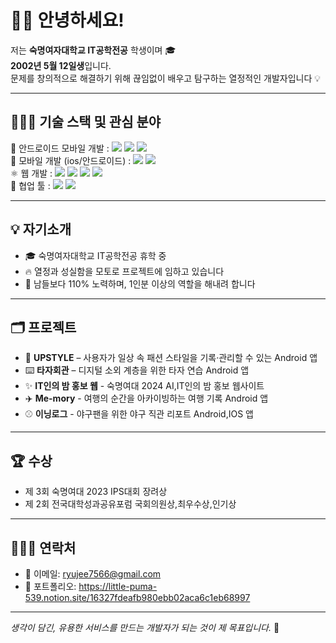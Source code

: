 
# 👋🏻 안녕하세요!

저는 **숙명여자대학교 IT공학전공** 학생이며 🎓  
**2002년 5월 12일생**입니다.  
문제를 창의적으로 해결하기 위해 끊임없이 배우고 탐구하는 열정적인 개발자입니다 💡

---

## 👩🏻‍💻 기술 스택 및 관심 분야

<div>
📱 안드로이드 모바일 개발 :
<img src="https://img.shields.io/badge/java-007396?style=flat-square&logo=java&logoColor=white&logoWidth=20">
 <img src="https://img.shields.io/badge/kotlin-7F52FF?style=flat-square&logo=kotlin&logoColor=white&logoWidth=20">
 <img src="https://img.shields.io/badge/android-3DDC84?style=flat-square&logo=android&logoColor=white&logoWidth=20">
</div>
<div>
🤖 모바일 개발 (ios/안드로이드) :
 <img src="https://img.shields.io/badge/dart-0175C2?style=flat-square&logo=dart&logoColor=white&logoWidth=20">
 <img src="https://img.shields.io/badge/flutter-02569B?style=flat-square&logo=flutter&logoColor=white&logoWidth=20">
</div>
<div>
⚛️ 웹 개발 : 
 <img src="https://img.shields.io/badge/javascript-F7DF1E?style=flat-square&logo=javascript&logoColor=white&logoWidth=20">
 <img src="https://img.shields.io/badge/react-61DAFB?style=flat-square&logo=react&logoColor=white&logoWidth=20">
 <img src="https://img.shields.io/badge/html5-E34F26?style=flat-square&logo=html5&logoColor=white&logoWidth=20">
 <img src="https://img.shields.io/badge/css-663399?style=flat-square&logo=css&logoColor=white&logoWidth=20">
</div>
<div>
🎨 협업 툴 : 
 <img src="https://img.shields.io/badge/git-F05032?style=flat-square&logo=git&logoColor=white&logoWidth=20">
 <img src="https://img.shields.io/badge/figma-F24E1E?style=flat-square&logo=figma&logoColor=white&logoWidth=20">
</div>
 

---

## 💡 자기소개

- 🎓 숙명여자대학교 IT공학전공 휴학 중  
- 🔥 열정과 성실함을 모토로 프로젝트에 임하고 있습니다
- 💪 남들보다 110% 노력하며, 1인분 이상의 역할을 해내려 합니다  

---

## 🗂 프로젝트

- 👗 **UPSTYLE** – 사용자가 일상 속 패션 스타일을 기록·관리할 수 있는 Android 앱  
- ⌨️ **타자회관** – 디지털 소외 계층을 위한 타자 연습 Android 앱
- ✨ **IT인의 밤 홍보 웹** - 숙명여대 2024 AI,IT인의 밤 홍보 웹사이트
- ✈️ **Me-mory** - 여행의 순간을 아카이빙하는 여행 기록 Android 앱
- ⚾️ **이닝로그** - 야구팬을 위한 야구 직관 리포트 Android,IOS 앱

---

## 🏆 수상
- 제 3회 숙명여대 2023 IPS대회 장려상
- 제 2회 전국대학성과공유포럼 국회의원상,최우수상,인기상 


---


## 🙋🏻‍♀️ 연락처

- 📧 이메일: ryujee7566@gmail.com  
- 💼 포트폴리오: https://little-puma-539.notion.site/16327fdeafb980ebb02aca6c1eb68997  

---

_생각이 담긴, 유용한 서비스를 만드는 개발자가 되는 것이 제 목표입니다._ 🌱


